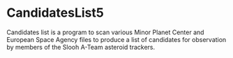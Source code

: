 # CandidatesList5
Candidates list is a program to scan various Minor Planet Center and European Space Agency files to produce 
a list of candidates for observation by members of the Slooh A-Team asteroid trackers.
